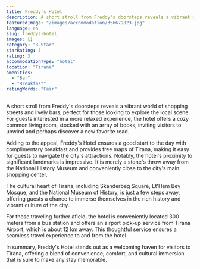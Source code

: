 ```yaml
---
title: Freddy's Hotel
description: A short stroll from Freddy's doorsteps reveals a vibrant world of shopping streets and lively bars, perfect for those looking to explore the local scene. For gu
featuredImage: "/images/accommodation/356679823.jpg"
language: en
slug: freddys-hotel
images: []
category: "3-Star"
starRating: 3
rating: 3
accommodationType: "hotel"
location: "Tirana"
amenities:
  - "Bar"
  - "Breakfast"
ratingWords: "Fair"
---
```


A short stroll from Freddy's doorsteps reveals a vibrant world of shopping streets and lively bars, perfect for those looking to explore the local scene. For guests interested in a more relaxed experience, the hotel offers a cozy common living room, stocked with an array of books, inviting visitors to unwind and perhaps discover a new favorite read.

Adding to the appeal, Freddy's Hotel ensures a good start to the day with complimentary breakfast and provides free maps of Tirana, making it easy for guests to navigate the city's attractions. Notably, the hotel's proximity to significant landmarks is impressive. It is merely a stone's throw away from the National History Museum and conveniently close to the city's main shopping center.

The cultural heart of Tirana, including Skanderbeg Square, Et'Hem Bey Mosque, and the National Museum of History, is just a few steps away, offering guests a chance to immerse themselves in the rich history and vibrant culture of the city.

For those traveling further afield, the hotel is conveniently located 300 meters from a bus station and offers an airport pick-up service from Tirana Airport, which is about 12 km away. This thoughtful service ensures a seamless travel experience to and from the hotel.

In summary, Freddy's Hotel stands out as a welcoming haven for visitors to Tirana, offering a blend of convenience, comfort, and cultural immersion that is sure to make any stay memorable.

